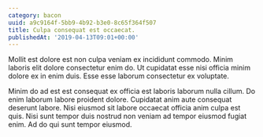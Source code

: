 ```yaml
---
category: bacon
uuid: a9c9164f-5bb9-4b92-b3e0-8c65f364f507
title: Culpa consequat est occaecat.
publishedAt: '2019-04-13T09:01+00:00'
---
```


Mollit est dolore est non culpa veniam ex incididunt commodo. Minim laboris elit dolore consectetur enim do. Ut cupidatat esse nisi officia minim dolore ex in enim duis. Esse esse laborum consectetur ex voluptate.

Minim do ad est est consequat ex officia est laboris laborum nulla cillum. Do enim laborum labore proident dolore. Cupidatat anim aute consequat deserunt labore. Nisi eiusmod sit labore occaecat officia anim culpa est quis. Nisi sunt tempor duis nostrud non veniam ad tempor eiusmod fugiat enim. Ad do qui sunt tempor eiusmod.
